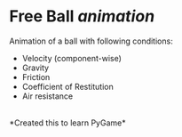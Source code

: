 # Free Ball *animation*
Animation of a ball with following conditions:
  <ul>
  <li>Velocity (component-wise)</li>
  <li>Gravity</li>
  <li>Friction</li>
  <li>Coefficient of Restitution</li>
  <li>Air resistance</li>
  </ul><br>
*Created this to learn PyGame*
